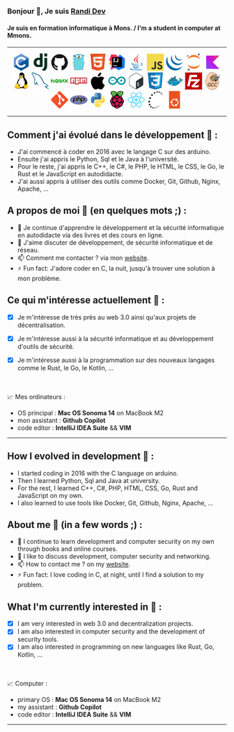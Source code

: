 ### Bonjour 👋, Je suis [Randi Dev](https://mycv.dochot.be)
#### Je suis en formation informatique à Mons. / I'm a student in computer at Mmons.

---
<p align="center">
<img src="https://github.com/devicons/devicon/blob/master/icons/c/c-original.svg" height="40" width="40" alt="C">
<img src="https://github.com/devicons/devicon/blob/master/icons/django/django-plain.svg" height="40" width="40" alt="django">
<img src="https://github.com/devicons/devicon/blob/master/icons/github/github-original.svg" height="40" width="40" alt="github">
<img src="https://github.com/devicons/devicon/blob/master/icons/go/go-original.svg" height="40" width="40" alt="go">
<img src="https://github.com/devicons/devicon/blob/master/icons/html5/html5-original.svg" height="40" width="40" alt="html">
<img src="https://github.com/devicons/devicon/blob/master/icons/intellij/intellij-original.svg" height="40" width="40" alt="intellij">
<img src="https://github.com/devicons/devicon/blob/master/icons/java/java-original.svg" height="40" width="40" alt="java">
<img src="https://github.com/devicons/devicon/blob/master/icons/javascript/javascript-original.svg" height="40" width="40" alt="javascript">
<img src="https://github.com/devicons/devicon/blob/master/icons/jquery/jquery-original.svg" height="40" width="40" alt="jquery">
<img src="https://github.com/devicons/devicon/blob/master/icons/jupyter/jupyter-original.svg" height="40" width="40" alt="jupyter">
<img src="https://github.com/devicons/devicon/blob/master/icons/kotlin/kotlin-original.svg" height="40" width="40" alt="kotlin">
<img src="https://github.com/devicons/devicon/blob/master/icons/linux/linux-original.svg" height="40" width="40" alt="linux">
<img src="https://github.com/devicons/devicon/blob/master/icons/mysql/mysql-original.svg" height="40" width="40" alt="mysql">
<img src="https://github.com/devicons/devicon/blob/master/icons/nginx/nginx-original.svg" height="40" width="40" alt="nginx">
<img src="https://github.com/devicons/devicon/blob/master/icons/npm/npm-original-wordmark.svg" height="40" width="40" alt="npm">
<img src="https://github.com/devicons/devicon/blob/master/icons/apple/apple-original.svg" height="40" width="40" alt="apple">
<img src="https://github.com/devicons/devicon/blob/master/icons/arduino/arduino-original.svg" height="40" width="40" alt="arduino">
<img src="https://github.com/devicons/devicon/blob/master/icons/bash/bash-original.svg" height="40" width="40" alt="bash">
<img src="https://github.com/devicons/devicon/blob/master/icons/css3/css3-original.svg" height="40" width="40" alt="css">
<img src="https://github.com/devicons/devicon/blob/master/icons/docker/docker-original.svg" height="40" width="40" alt="docker">
<img src="https://github.com/devicons/devicon/blob/master/icons/filezilla/filezilla-plain.svg" height="40" width="40" alt="filezilla">
<img src="https://github.com/devicons/devicon/blob/master/icons/gcc/gcc-original.svg" height="40" width="40" alt="gcc">
<img src="https://github.com/devicons/devicon/blob/master/icons/git/git-original.svg" height="40" width="40" alt="git">
<img src="https://github.com/devicons/devicon/blob/master/icons/php/php-original.svg" height="40" width="40" alt="php">
<img src="https://github.com/devicons/devicon/blob/master/icons/python/python-original.svg" height="40" width="40" alt="python">
<img src="https://github.com/devicons/devicon/blob/master/icons/raspberrypi/raspberrypi-original.svg" height="40" width="40" alt="raspberrypi">
<img src="https://github.com/devicons/devicon/blob/master/icons/react/react-original.svg" height="40" width="40" alt="react">
<img src="https://github.com/devicons/devicon/blob/master/icons/ssh/ssh-original.svg" height="40" width="40" alt="ssh">
<img src="https://github.com/devicons/devicon/blob/master/icons/ubuntu/ubuntu-plain.svg" height="40" width="40" alt="ubuntu">
</p>

---

## Comment j'ai évolué dans le développement 🤔 :
- J'ai commencé à coder en 2016 avec le langage C sur des arduino.
- Ensuite j'ai appris le Python, Sql et le Java à l'université.
- Pour le reste, j'ai appris le C++, le C#, le PHP, le HTML, le CSS, le Go, le Rust et le JavaScript en autodidacte.
- J'ai aussi appris à utiliser des outils comme Docker, Git, Github, Nginx, Apache, ...


## A propos de moi 🤔 (en quelques mots ;) :
- 🌱 Je continue d'apprendre le développement et la sécurité informatique en autodidacte via des livres et des cours en ligne.
- 💬 J'aime discuter de développement, de sécurité informatique et de réseau.
- 📫 Comment me contacter ?  via mon [website](https://dochot.be).
- ⚡ Fun fact: J'adore coder en C, la nuit, jusqu'à trouver une solution à mon problème.


## Ce qui m'intéresse actuellement 🤔 :

- [x] Je m'intéresse de très près au web 3.0 ainsi qu'aux projets de décentralisation.
- [x] Je m'intéresse aussi à la sécurité informatique et au développement d'outils de sécurité.
- [x] Je m'intéresse aussi à la programmation sur des nouveaux langages comme le Rust, le Go, le Kotlin, ...


<br>
<br>
<summary>📈 Mes ordinateurs :</summary>
  <ul>
     <li>OS principal : <strong>Mac OS Sonoma 14</strong> on MacBook M2</li>
     <li>mon assistant : <strong>Github Copilot</strong></li>
     <li>code editor : <strong>IntelliJ IDEA Suite</strong> && <strong>VIM</strong></li>
  </ul>

---

## How I evolved in development 🤔 :
- I started coding in 2016 with the C language on arduino.
- Then I learned Python, Sql and Java at university.
- For the rest, I learned C++, C#, PHP, HTML, CSS, Go, Rust and JavaScript on my own.
- I also learned to use tools like Docker, Git, Github, Nginx, Apache, ...


## About me 🤔 (in a few words ;) :
- 🌱 I continue to learn development and computer security on my own through books and online courses.
- 💬 I like to discuss development, computer security and networking.
- 📫 How to contact me ? on my [website](https://dochot.be).
- ⚡ Fun fact: I love coding in C, at night, until I find a solution to my problem.


## What I'm currently interested in 🤔 :

- [x] I am very interested in web 3.0 and decentralization projects.
- [x] I am also interested in computer security and the development of security tools.
- [x] I am also interested in programming on new languages like Rust, Go, Kotlin, ...

<br>
<br>
<summary>📈 Computer :</summary>
  <ul>
     <li>primary OS : <strong>Mac OS Sonoma 14</strong> on MacBook M2</li>
     <li>my assistant : <strong>Github Copilot</strong></li>
     <li>code editor : <strong>IntelliJ IDEA Suite</strong> && <strong>VIM</strong></li>
  </ul>

---
